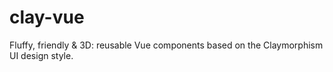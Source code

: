 # clay-vue
Fluffy, friendly &amp; 3D: reusable Vue components based on the Claymorphism UI design style.
